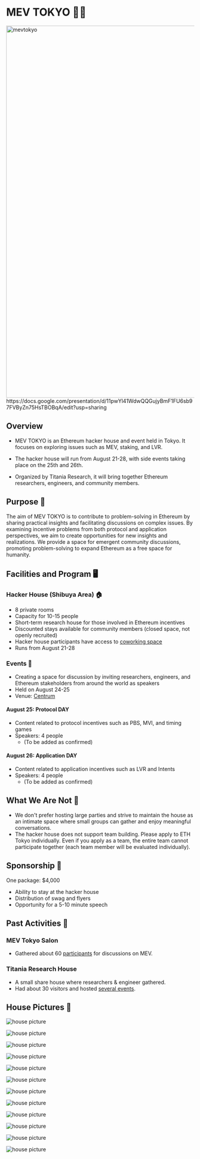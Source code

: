 # MEV TOKYO 🗼🚀
<img width="993" alt="mevtokyo" src="ogp.png">
https://docs.google.com/presentation/d/11pwYl41WdwQQGujyBmF1FU6sb97FVByZn75HsTBOBqA/edit?usp=sharing

## Overview

- MEV TOKYO is an Ethereum hacker house and event held in Tokyo. It focuses on exploring issues such as MEV, staking, and LVR.

- The hacker house will run from August 21-28, with side events taking place on the 25th and 26th.

- Organized by Titania Research, it will bring together Ethereum researchers, engineers, and community members.

## Purpose 🧭

The aim of MEV TOKYO is to contribute to problem-solving in Ethereum by sharing practical insights and facilitating discussions on complex issues. By examining incentive problems from both protocol and application perspectives, we aim to create opportunities for new insights and realizations. We provide a space for emergent community discussions, promoting problem-solving to expand Ethereum as a free space for humanity.


## Facilities and Program 🖥️

### Hacker House (Shibuya Area) 🏠
- 8 private rooms
- Capacity for 10-15 people
- Short-term research house for those involved in Ethereum incentives
- Discounted stays available for community members (closed space, not openly recruited)
- Hacker house participants have access to [coworking space](https://centrum.studio/)
- Runs from August 21-28

### Events 🎫
- Creating a space for discussion by inviting researchers, engineers, and Ethereum stakeholders from around the world as speakers
- Held on August 24-25
- Venue: [Centrum](https://centrum.studio/)

#### August 25: Protocol DAY
- Content related to protocol incentives such as PBS, MVI, and timing games
- Speakers: 4 people
  - (To be added as confirmed)

#### August 26: Application DAY
- Content related to application incentives such as LVR and Intents
- Speakers: 4 people
  - (To be added as confirmed)


## What We Are Not 🚧
- We don't prefer hosting large parties and strive to maintain the house as an intimate space where small groups can gather and enjoy meaningful conversations.
- The hacker house does not support team building. Please apply to ETH Tokyo individually. Even if you apply as a team, the entire team cannot participate together (each team member will be evaluated individually).


## Sponsorship 🤝

One package: $4,000

- Ability to stay at the hacker house
- Distribution of swag and flyers
- Opportunity for a 5-10 minute speech


## Past Activities 📜
### MEV Tokyo Salon
- Gathered about 60 [participants](https://x.com/keccak254/status/1716307800316608721) for discussions on MEV.

### Titania Research House
- A small share house where researchers & engineer gathered.
- Had about 30 visitors and hosted [several events](https://note.com/vita5/n/n4da1314c89ed).


## House Pictures 🏡
![house picture](assets/image.png)

![house picture](assets/image-1.png)

![house picture](assets/image-2.png)

![house picture](assets/image-3.png)

![house picture](assets/image-11.png)

![house picture](assets/image-4.png)

![house picture](assets/image-5.png)

![house picture](assets/image-6.png)

![house picture](assets/image-9.png)

![house picture](assets/image-10.png)

![house picture](assets/image-8.png)

![house picture](assets/image-7.png)
